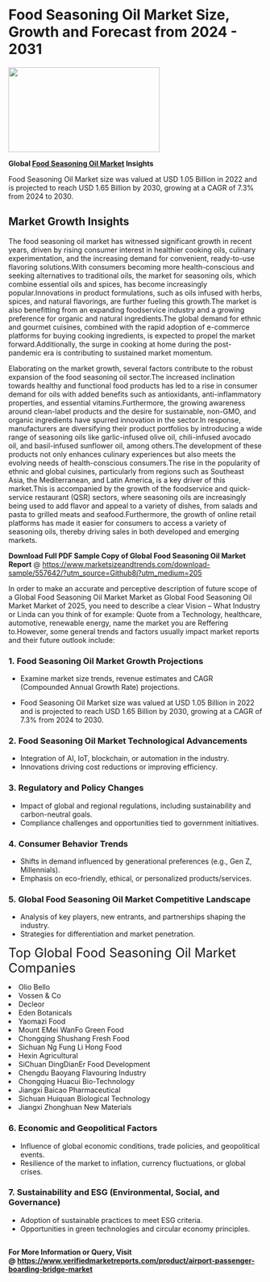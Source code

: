 <H1>Food Seasoning Oil Market Size, Growth and Forecast from 2024 - 2031</H1><img class="aligncenter size-medium wp-image-584254" src="https://thirdeyenews.in/wp-content/uploads/2024/09/Global-Market-Research-300x168.jpeg" alt="" width="300" height="168" /><p><strong>Global&nbsp;<a href="https://www.marketsizeandtrends.com/download-sample/557642/?utm_source=Github8j?utm_medium=205">Food Seasoning Oil Market</a> Insights</strong></p><p>Food Seasoning Oil Market size was valued at USD 1.05 Billion in 2022 and is projected to reach USD 1.65 Billion by 2030, growing at a CAGR of 7.3% from 2024 to 2030.</p><p><h2>Market Growth Insights</h2> <p>The food seasoning oil market has witnessed significant growth in recent years, driven by rising consumer interest in healthier cooking oils, culinary experimentation, and the increasing demand for convenient, ready-to-use flavoring solutions.With consumers becoming more health-conscious and seeking alternatives to traditional oils, the market for seasoning oils, which combine essential oils and spices, has become increasingly popular.Innovations in product formulations, such as oils infused with herbs, spices, and natural flavorings, are further fueling this growth.The market is also benefitting from an expanding foodservice industry and a growing preference for organic and natural ingredients.The global demand for ethnic and gourmet cuisines, combined with the rapid adoption of e-commerce platforms for buying cooking ingredients, is expected to propel the market forward.Additionally, the surge in cooking at home during the post-pandemic era is contributing to sustained market momentum. </p> <p>Elaborating on the market growth, several factors contribute to the robust expansion of the food seasoning oil sector.The increased inclination towards healthy and functional food products has led to a rise in consumer demand for oils with added benefits such as antioxidants, anti-inflammatory properties, and essential vitamins.Furthermore, the growing awareness around clean-label products and the desire for sustainable, non-GMO, and organic ingredients have spurred innovation in the sector.In response, manufacturers are diversifying their product portfolios by introducing a wide range of seasoning oils like garlic-infused olive oil, chili-infused avocado oil, and basil-infused sunflower oil, among others.The development of these products not only enhances culinary experiences but also meets the evolving needs of health-conscious consumers.The rise in the popularity of ethnic and global cuisines, particularly from regions such as Southeast Asia, the Mediterranean, and Latin America, is a key driver of this market.This is accompanied by the growth of the foodservice and quick-service restaurant (QSR) sectors, where seasoning oils are increasingly being used to add flavor and appeal to a variety of dishes, from salads and pasta to grilled meats and seafood.Furthermore, the growth of online retail platforms has made it easier for consumers to access a variety of seasoning oils, thereby driving sales in both developed and emerging markets.</p><p><span class=""><strong>Download Full PDF Sample Copy of Global Food Seasoning Oil Market Report</strong> @ <a href="https://www.marketsizeandtrends.com/download-sample/557642/?utm_source=Github8j?utm_medium=205" target="_blank">https://www.marketsizeandtrends.com/download-sample/557642/?utm_source=Github8j?utm_medium=205</a></span></p><p>In order to make an accurate and perceptive description of future scope of a Global&nbsp;Food Seasoning Oil Market Market as Global&nbsp;Food Seasoning Oil Market Market of 2025, you need to describe a clear Vision &ndash; What Industry or Linda can you think of for example: Quote from a Technology, healthcare, automotive, renewable energy, name the market you are Reffering to.However, some general trends and factors usually impact market reports and their future outlook include:</p><h3>1.&nbsp;<strong>Food Seasoning Oil Market Growth Projections</strong></h3><ul><li>Examine market size trends, revenue estimates and CAGR (Compounded Annual Growth Rate) projections.</li><li><p>Food Seasoning Oil Market size was valued at USD 1.05 Billion in 2022 and is projected to reach USD 1.65 Billion by 2030, growing at a CAGR of 7.3% from 2024 to 2030.</p></li></ul><h3>2.&nbsp;<strong>Food Seasoning Oil Market Technological Advancements</strong></h3><ul><li>Integration of AI, IoT, blockchain, or automation in the industry.</li><li>Innovations driving cost reductions or improving efficiency.</li></ul><h3>3.&nbsp;<strong>Regulatory and Policy Changes</strong></h3><ul><li>Impact of global and regional regulations, including sustainability and carbon-neutral goals.</li><li>Compliance challenges and opportunities tied to government initiatives.</li></ul><h3>4.&nbsp;<strong>Consumer Behavior Trends</strong></h3><ul><li>Shifts in demand influenced by generational preferences (e.g., Gen Z, Millennials).</li><li>Emphasis on eco-friendly, ethical, or personalized products/services.</li></ul><h3>5.&nbsp;<strong>Global Food Seasoning Oil Market Competitive Landscape</strong></h3><ul><li>Analysis of key players, new entrants, and partnerships shaping the industry.</li><li>Strategies for differentiation and market penetration.</li></ul><p data-pm-slice="1 1 []"><span style="color: inherit; font-family: inherit; font-size: 25px;">Top Global Food Seasoning Oil Market Companies</span></p><div class="" data-test-id=""><p><li>Olio Bello</li><li> Vossen & Co</li><li> Decleor</li><li> Eden Botanicals</li><li> Yaomazi Food</li><li> Mount EMei WanFo Green Food</li><li> Chongqing Shushang Fresh Food</li><li> Sichuan Ng Fung Li Hong Food</li><li> Hexin Agricultural</li><li> SiChuan DingDianEr Food Development</li><li> Chengdu Baoyang Flavouring Industry</li><li> Chongqing Huacui Bio-Technology</li><li> Jiangxi Baicao Pharmaceutical</li><li> Sichuan Huiquan Biological Technology</li><li> Jiangxi Zhonghuan New Materials</li></p></div><h3>6.&nbsp;<strong>Economic and Geopolitical Factors</strong></h3><ul><li>Influence of global economic conditions, trade policies, and geopolitical events.</li><li>Resilience of the market to inflation, currency fluctuations, or global crises.</li></ul><h3>7.&nbsp;<strong>Sustainability and ESG (Environmental, Social, and Governance)</strong></h3><ul><li>Adoption of sustainable practices to meet ESG criteria.</li><li>Opportunities in green technologies and circular economy principles.</li></ul><h2><strong style="font-size: 14px;">For More Information or Query, Visit @&nbsp;</strong><a style="background-color: #ffffff; font-size: 14px;" href="https://www.marketsizeandtrends.com/report/food-seasoning-oil-market/" target="_blank">https://www.verifiedmarketreports.com/product/airport-passenger-boarding-bridge-market</a></h2>